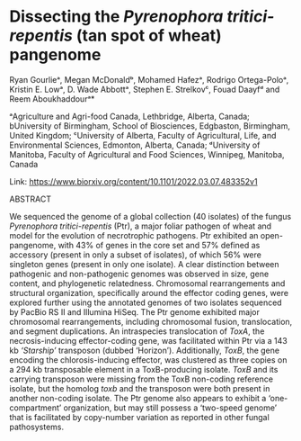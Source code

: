 # Dissecting the *Pyrenophora tritici-repentis* (tan spot of wheat) pangenome
Ryan Gourlieᵃ, Megan McDonaldᵇ, Mohamed Hafezᵃ, Rodrigo Ortega-Poloᵃ, Kristin E. Lowᵃ, D. Wade Abbottᵃ, Stephen E. Strelkovᶜ, Fouad Daayfᵈ and Reem Aboukhaddourᵃ*

ᵃAgriculture and Agri-food Canada, Lethbridge, Alberta, Canada; bUniversity of Birmingham, School of Biosciences, Edgbaston, Birmingham, United Kingdom; ᶜUniversity of Alberta, Faculty of Agricultural, Life, and Environmental Sciences, Edmonton, Alberta, Canada; ᵈUniversity of Manitoba, Faculty of Agricultural and Food Sciences, Winnipeg, Manitoba, Canada

Link: https://www.biorxiv.org/content/10.1101/2022.03.07.483352v1

ABSTRACT

We sequenced the genome of a global collection (40 isolates) of the fungus *Pyrenophora tritici-repentis* (Ptr), a major foliar pathogen of wheat and model for the evolution of necrotrophic pathogens. Ptr exhibited an open-pangenome, with 43% of genes in the core set and 57% defined as accessory (present in only a subset of isolates), of which 56% were singleton genes (present in only one isolate). A clear distinction between pathogenic and non-pathogenic genomes was observed in size, gene content, and phylogenetic relatedness. Chromosomal rearrangements and structural organization, specifically around the effector coding genes, were explored further using the annotated genomes of two isolates sequenced by PacBio RS II and Illumina HiSeq. The Ptr genome exhibited major chromosomal rearrangements, including chromosomal fusion, translocation, and segment duplications. An intraspecies translocation of *ToxA*, the necrosis-inducing effector-coding gene, was facilitated within Ptr via a 143 kb *‘Starship’* transposon (dubbed ‘Horizon’). Additionally, *ToxB*, the gene encoding the chlorosis-inducing effector, was clustered as three copies on a 294 kb transposable element in a ToxB-producing isolate. *ToxB* and its carrying transposon were missing from the ToxB non-coding reference isolate, but the homolog
*toxb* and the transposon were both present in another non-coding isolate. The Ptr genome also appears to exhibit a ‘one-compartment’ organization, but may still possess a ‘two-speed genome’ that is facilitated by copy-number variation as reported in other fungal pathosystems.
